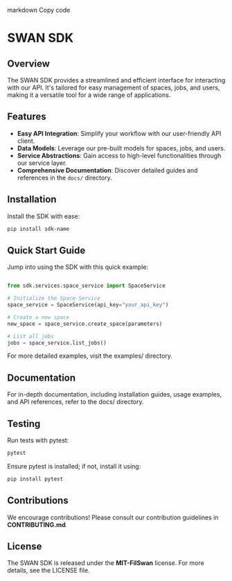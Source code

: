 markdown
Copy code
# SWAN SDK

## Overview

The SWAN SDK provides a streamlined and efficient interface for interacting with our API. It's tailored for easy management of spaces, jobs, and users, making it a versatile tool for a wide range of applications.

## Features

- **Easy API Integration**: Simplify your workflow with our user-friendly API client.
- **Data Models**: Leverage our pre-built models for spaces, jobs, and users.
- **Service Abstractions**: Gain access to high-level functionalities through our service layer.
- **Comprehensive Documentation**: Discover detailed guides and references in the `docs/` directory.

## Installation

Install the SDK with ease:

```bash
pip install sdk-name
```

## Quick Start Guide
Jump into using the SDK with this quick example:

```python

from sdk.services.space_service import SpaceService

# Initialize the Space Service
space_service = SpaceService(api_key="your_api_key")

# Create a new space
new_space = space_service.create_space(parameters)

# List all jobs
jobs = space_service.list_jobs()
```
For more detailed examples, visit the examples/ directory.

## Documentation
For in-depth documentation, including installation guides, usage examples, and API references, refer to the docs/ directory.

## Testing
Run tests with pytest:

```bash
pytest
```
Ensure pytest is installed; if not, install it using:

```bash
pip install pytest
```

## Contributions
We encourage contributions! Please consult our contribution guidelines in **CONTRIBUTING.md**.

## License
The SWAN SDK is released under the **MIT-FilSwan** license. For more details, see the LICENSE file.
